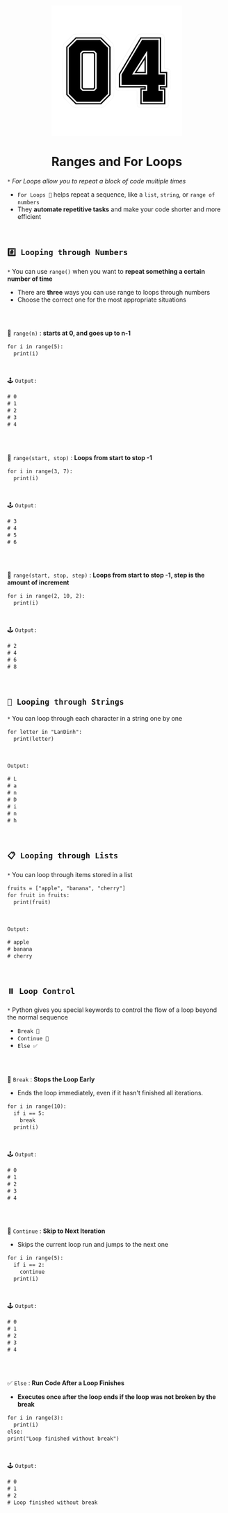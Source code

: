 <div align="center">
  <img src="https://github.com/viethaa/intro-to-python/blob/main/assets/04" alt="Ranges and For Loops" width="300">
  <h1>Ranges and For Loops</h1>
</div>

`*` *For Loops allow you to repeat a block of code multiple times*

- `For Loops 🔄` helps repeat a sequence, like a `list`, `string`, or `range of numbers`
- They **automate repetitive tasks** and make your code shorter and more efficient

<br>

##
## ```#️⃣ Looping through Numbers```

`*` You can use `range()` when you want to **repeat something a certain number of time**
- There are **three** ways you can use range to loops through numbers
- Choose the correct one for the most appropriate situations

<br>

##
🌟 `range(n)` : **starts at 0, and goes up to n-1**

```python3
for i in range(5):
  print(i)
```

<br>

🕹️ `Output:`
```python3
# 0
# 1
# 2
# 3
# 4
```
<br>

##

🌟 `range(start, stop)` : **Loops from start to stop -1**

```python3
for i in range(3, 7):
  print(i)
```

<br>

🕹️ `Output:`
```python3
# 3
# 4
# 5
# 6
```

<br>

##

🌟 `range(start, stop, step)` : **Loops from start to stop -1, step is the amount of increment**

```python3
for i in range(2, 10, 2):
  print(i)
```

<br>

🕹️ `Output:`
```python3
# 2
# 4
# 6
# 8
```
<br>

##

## ```🧶 Looping through Strings```

`*` You can loop through each character in a string one by one

```python3
for letter in "LanDinh":
  print(letter)
```

<br>

`Output:`
```python3
# L
# a
# n
# D
# i
# n
# h
```

<br>

##

## ```📋 Looping through Lists```

`*` You can loop through items stored in a list

```python3
fruits = ["apple", "banana", "cherry"]
for fruit in fruits:
  print(fruit)
```

<br>

`Output:`
```python3
# apple
# banana
# cherry
```
<br>

##

## ```⏸️ Loop Control```

`*` Python gives you special keywords to control the flow of a loop beyond the normal sequence
- `Break 🔴`
- `Continue 🔁`
- `Else ✅`

<br>

##
🔴 `Break` : **Stops the Loop Early**
- Ends the loop immediately, even if it hasn't finished all iterations.

```python3
for i in range(10):
  if i == 5:
    break
  print(i)
```

<br>

🕹️ `Output:`
```python3
# 0
# 1
# 2
# 3
# 4
```
<br>

##

🔁 `Continue` : **Skip to Next Iteration**
- Skips the current loop run and jumps to the next one

```python3
for i in range(5):
  if i == 2:
    continue
  print(i)
```

<br>

🕹️ `Output:`
```python3
# 0
# 1
# 2
# 3
# 4
```
<br>

##

✅ `Else` : **Run Code After a Loop Finishes**
- **Executes once after the loop ends if the loop was not broken by the break**

```python3
for i in range(3):
  print(i)
else:
print("Loop finished without break")
```

<br>

🕹️ `Output:`
```python3
# 0
# 1
# 2
# Loop finished without break
```
<br>

##
